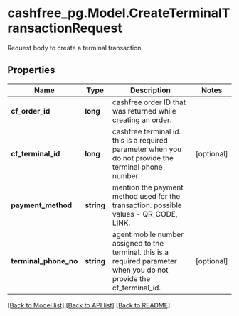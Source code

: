 # cashfree_pg.Model.CreateTerminalTransactionRequest
Request body to create a terminal transaction

## Properties

Name | Type | Description | Notes
------------ | ------------- | ------------- | -------------
**cf_order_id** | **long** | cashfree order ID that was returned while creating an order. | 
**cf_terminal_id** | **long** | cashfree terminal id. this is a required parameter when you do not provide the terminal phone number. | [optional] 
**payment_method** | **string** | mention the payment method used for the transaction. possible values - QR_CODE, LINK. | 
**terminal_phone_no** | **string** | agent mobile number assigned to the terminal. this is a required parameter when you do not provide the cf_terminal_id. | [optional] 

[[Back to Model list]](../README.md#documentation-for-models) [[Back to API list]](../README.md#documentation-for-api-endpoints) [[Back to README]](../README.md)

